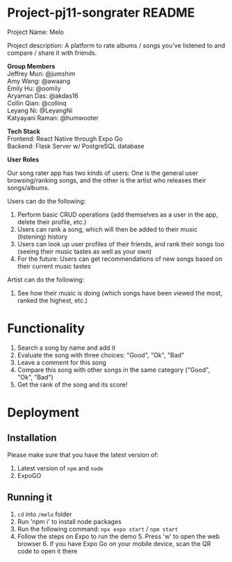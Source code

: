 # Project-pj11-songrater README
Project Name: Melo 

Project description: A platform to rate albums / songs you've listened to and compare / share it with friends. 

__Group Members__ \
Jeffrey Mun: @jumshim \
Amy Wang: @awaang \
Emily Hu: @oomily \
Aryaman Das: @akdas16 \
Collin Qian: @collinq \
Leyang Ni: @LeyangNi \
Katyayani Raman: @humwooter 


__Tech Stack__ \
Frontend: React Native through Expo Go \
Backend: Flask Server w/ PostgreSQL database 

__User Roles__

Our song rater app has two kinds of users: One is the general user browsing/ranking songs, and the other is the artist who releases their songs/albums.

Users can do the following:
1. Perform basic CRUD operations (add themselves as a user in the app, delete their profile, etc.)
2. Users can rank a song, which will then be added to their music (listening) history
3. Users can look up user profiles of their friends, and rank their songs too (seeing their music tastes as well as your own)
4. For the future: Users can get recommendations of new songs based on their current music tastes

Artist can do the following:
1. See how their music is doing (which songs have been viewed the most, ranked the highest, etc.)



# Functionality

1. Search a song by name and add it
2. Evaluate the song with three choices: "Good", "Ok", "Bad"
3. Leave a comment for this song
4. Compare this song with other songs in the same category ("Good", "Ok", "Bad")
5. Get the rank of the song and its score! 


# Deployment

## Installation 
Please make sure that you have the latest version of:
1. Latest version of `npm` and `node`
2. ExpoGO

## Running it
1. `cd` into `/melo` folder
2. Run 'npm i' to install node packages
3. Run the following command:
   `npx expo start` / `npm start`
4. Follow the steps on Expo to run the demo
   5. Press 'w' to open the web browser
   6. If you have Expo Go on your mobile device, scan the QR code to open it there





